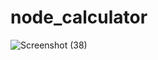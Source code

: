 # node_calculator

![Screenshot (38)](https://github.com/Kumaravel655/node_calculator/assets/75235334/109acba6-139a-4f18-96f7-421537a691d2)

